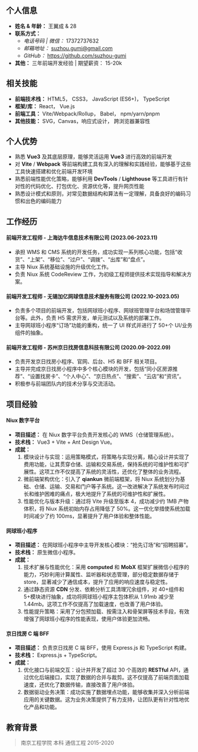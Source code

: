 ## 个人信息

- **姓名 & 年龄：** 王翼成 & 28
- **联系方式：**
  - _电话号码 | 微信：_ 17372737632
  - _邮箱地址：_ <suzhou.gumi@gmail.com>
  - _GitHub：_ <https://github.com/suzhou-gumi>
- **其他：** 三年前端开发经验 | 期望薪资： 15-20k

## 相关技能

- **前端技术栈：** HTML5， CSS3， JavaScript (ES6+)， TypeScript
- **框架/库：** React， Vue.js
- **前端工具：** Vite/Webpack/Rollup， Babel， npm/yarn/pnpm
- **其他技能：** SVG，Canvas，响应式设计， 跨浏览器兼容性

## 个人优势

- 熟悉 **Vue3** 及其底层原理，能够灵活运用 **Vue3** 进行高效的前端开发
- 对 **Vite** / **Webpack** 等前端构建工具有深入的理解和实践经验，能够基于这些工具快速搭建和优化前端开发环境
- 熟悉前端性能优化策略，能够利用 **DevTools** / **Lighthouse** 等工具进行有针对性的代码优化、打包优化、资源优化等，提升网页性能
- 熟悉设计模式和原则，对常见数据结构和算法有一定理解，具备良好的编码习惯和出色的编码能力

## 工作经历

#### 前端开发工程师 - 上海达牛信息技术有限公司 (2023.06-2023.11)

- 承担 WMS 和 CMS 系统的开发任务，成功实现一系列核心功能，包括“收货”、“上架”、“移位”、“过户”、“调拨”、“出库”和“盘点”。
- 主导 Niux 系统基础设施的升级优化工作。
- 负责 Niux 系统 CodeReview 工作，为初级工程师提供技术实现指导和解决方案。

#### 前端开发工程师 - 无锡加亿网球信息技术服务有限公司 (2022.10-2023.05)

- 负责多个项目的前端开发，包括网球班小程序、网球班管理平台和场馆管理平台等。此外，负责 H5 需求开发，单元测试以及系统的部署工作。
- 主导网球班小程序“订场”功能的重构，统一了 UI 样式并进行了 50+个 UI/业务组件的抽象。

#### 前端开发工程师 - 苏州京日找房信息科技有限公司 (2020.09-2022.09)

- 负责开发京日找房小程序、官网、后台、H5 和 BFF 相关项目。
- 主导并完成京日找房小程序中多个核心模块的开发，包括“同小区房源推荐”、“设置找房卡”、“个人中心”、“京日热点”、“搜索”、“云店”和“资讯”。
- 积极参与前端团队内的技术分享与交流活动。

## 项目经验

#### Niux 数字平台

- **项目描述：** 在 Niux 数字平台负责开发核心的 WMS（仓储管理系统）。
- **技术栈：** Vue3 + Vite + Ant Design Vue。
- **成就：**
  1. 模块设计与实现：运用策略模式，将策略与实现分离，精心设计并实现了费用功能，让其贯穿仓储、运输和交易系统，保持系统的可维护性和可扩展性。这项工作不仅提高了系统的灵活性，还优化了整体的业务流程。
  2. 微前端架构优化：引入了 **qiankun** 微前端框架，将 Niux 系统划分为基础、仓储、运输、交易和门户等子系统。这一改进解决了系统发布时间过长和维护困难的痛点，极大地提升了系统的可维护性和扩展性。
  3. 性能优化与版本升级：通过将 Vite 升级至版本 4，成功减少约 1MB 产物体积，将 Niux 系统初始内存占用降低了 50%。这一优化举措使系统加载时间减少了约 100ms，显著提升了用户体验和整体性能。

#### 网球班小程序

- **项目描述：** 在网球班小程序中主导开发核心模块：“抢先订场”和“招聘招募”。
- **技术栈：** 原生微信小程序。
- **成就：**
  1. 技术扩展与性能优化：采用 **computed** 和 **MobX** 框架扩展微信小程序的能力，巧妙利用计算属性、监听器和状态管理，部分稳定数据存储于 store，显著减少了通信成本，提升了应用的响应速度与稳定性。
  2. 通过静态资源 **CDN** 分发、依赖分析工具清理冗余组件，对 40+组件和 5+模块进行抽象，成功将网球班小程序主包体积从 1.91mb 减少至 1.44mb。这项工作不仅提高了加载速度，也改善了用户体验。
  3. 性能提升策略：采用了分包预加载、按需注入和骨架屏等技术手段，有效增强了网球班小程序的性能表现，使用户体验更加流畅。

#### 京日找房 C 端 BFF

- **项目描述：** 负责京日找房 C 端 BFF，使用 Express.js 和 TypeScript 构建。
- **技术栈：** Express.js + TypeScript。
- **成就：**
  1. 优化接口与前端交互：设计并开发了超过 30 个高效的 **RESTful** API，通过优化后端接口，实现了数据的合并与裁剪。这不仅提高了前端页面加载速度，还优化了数据传输，直接改善了用户体验。
  2. 数据驱动业务决策：成功实施了数据埋点功能，能够收集并深入分析前端应用的关键数据。这为业务决策提供了有力支持，让团队更有针对性地优化产品和功能。

## 教育背景

> 南京工程学院 本科 通信工程 2015-2020
